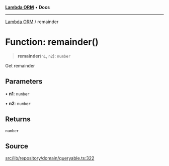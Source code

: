 [**Lambda ORM**](../README.md) • **Docs**

***

[Lambda ORM](../README.md) / remainder

# Function: remainder()

> **remainder**(`n1`, `n2`): `number`

Get remainder

## Parameters

• **n1**: `number`

• **n2**: `number`

## Returns

`number`

## Source

[src/lib/repository/domain/queryable.ts:322](https://github.com/lambda-orm/lambdaorm-base/blob/7ab89b6bcd2fea05971e688ab15feca3a500d972/src/lib/repository/domain/queryable.ts#L322)
